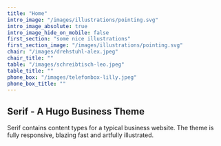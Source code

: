 ```yaml
---
title: "Home"
intro_image: "/images/illustrations/pointing.svg"
intro_image_absolute: true
intro_image_hide_on_mobile: false
first_section: "some nice illustrations"
first_section_image: "/images/illustrations/pointing.svg"
chair: "/images/drehstuhl-alex.jpeg"
chair_title: ""
table: "/images/schreibtisch-leo.jpeg"
table_title: ""
phone_box: "/images/telefonbox-lilly.jpeg"
phone_box_title: ""
---
```


## Serif - A Hugo Business Theme

Serif contains content types for a typical business website. The theme is fully responsive, blazing fast and artfully illustrated.
